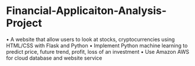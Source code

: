 # Financial-Applicaiton-Analysis-Project
• A website that allow users to look at stocks, cryptocurrencies using
HTML/CSS with Flask and Python
• Implement Python machine learning to predict price, future trend, profit, loss of an investment
• Use Amazon AWS for cloud database and website service
